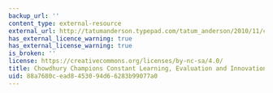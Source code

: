 ```yaml
---
backup_url: ''
content_type: external-resource
external_url: http://tatumanderson.typepad.com/tatum_anderson/2010/11/chowdhury-champions-constant-learning-evaluation-and-innovation-in-research.html
has_external_licence_warning: true
has_external_license_warning: true
is_broken: ''
license: https://creativecommons.org/licenses/by-nc-sa/4.0/
title: Chowdhury Champions Constant Learning, Evaluation and Innovation in Research
uid: 88a7680c-ead8-4530-94d6-6283b99077a0
---
```

